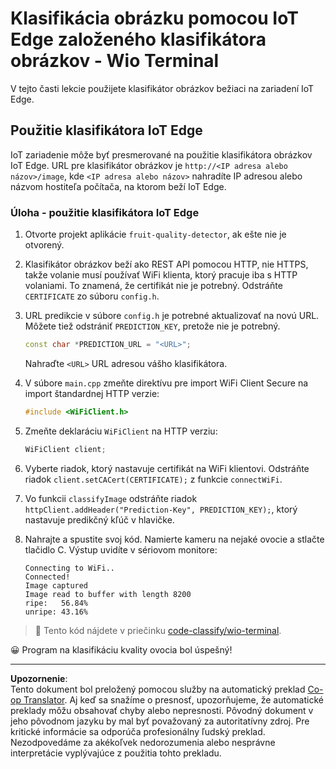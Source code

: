 <!--
CO_OP_TRANSLATOR_METADATA:
{
  "original_hash": "48ac21ec80329c930db7b84bd6b592ec",
  "translation_date": "2025-08-28T08:37:40+00:00",
  "source_file": "4-manufacturing/lessons/3-run-fruit-detector-edge/wio-terminal.md",
  "language_code": "sk"
}
-->
# Klasifikácia obrázku pomocou IoT Edge založeného klasifikátora obrázkov - Wio Terminal

V tejto časti lekcie použijete klasifikátor obrázkov bežiaci na zariadení IoT Edge.

## Použitie klasifikátora IoT Edge

IoT zariadenie môže byť presmerované na použitie klasifikátora obrázkov IoT Edge. URL pre klasifikátor obrázkov je `http://<IP adresa alebo názov>/image`, kde `<IP adresa alebo názov>` nahradíte IP adresou alebo názvom hostiteľa počítača, na ktorom beží IoT Edge.

### Úloha - použitie klasifikátora IoT Edge

1. Otvorte projekt aplikácie `fruit-quality-detector`, ak ešte nie je otvorený.

1. Klasifikátor obrázkov beží ako REST API pomocou HTTP, nie HTTPS, takže volanie musí používať WiFi klienta, ktorý pracuje iba s HTTP volaniami. To znamená, že certifikát nie je potrebný. Odstráňte `CERTIFICATE` zo súboru `config.h`.

1. URL predikcie v súbore `config.h` je potrebné aktualizovať na novú URL. Môžete tiež odstrániť `PREDICTION_KEY`, pretože nie je potrebný.

    ```cpp
    const char *PREDICTION_URL = "<URL>";
    ```

    Nahraďte `<URL>` URL adresou vášho klasifikátora.

1. V súbore `main.cpp` zmeňte direktívu pre import WiFi Client Secure na import štandardnej HTTP verzie:

    ```cpp
    #include <WiFiClient.h>
    ```

1. Zmeňte deklaráciu `WiFiClient` na HTTP verziu:

    ```cpp
    WiFiClient client;
    ```

1. Vyberte riadok, ktorý nastavuje certifikát na WiFi klientovi. Odstráňte riadok `client.setCACert(CERTIFICATE);` z funkcie `connectWiFi`.

1. Vo funkcii `classifyImage` odstráňte riadok `httpClient.addHeader("Prediction-Key", PREDICTION_KEY);`, ktorý nastavuje predikčný kľúč v hlavičke.

1. Nahrajte a spustite svoj kód. Namierte kameru na nejaké ovocie a stlačte tlačidlo C. Výstup uvidíte v sériovom monitore:

    ```output
    Connecting to WiFi..
    Connected!
    Image captured
    Image read to buffer with length 8200
    ripe:   56.84%
    unripe: 43.16%
    ```

> 💁 Tento kód nájdete v priečinku [code-classify/wio-terminal](../../../../../4-manufacturing/lessons/3-run-fruit-detector-edge/code-classify/wio-terminal).

😀 Program na klasifikáciu kvality ovocia bol úspešný!

---

**Upozornenie**:  
Tento dokument bol preložený pomocou služby na automatický preklad [Co-op Translator](https://github.com/Azure/co-op-translator). Aj keď sa snažíme o presnosť, upozorňujeme, že automatické preklady môžu obsahovať chyby alebo nepresnosti. Pôvodný dokument v jeho pôvodnom jazyku by mal byť považovaný za autoritatívny zdroj. Pre kritické informácie sa odporúča profesionálny ľudský preklad. Nezodpovedáme za akékoľvek nedorozumenia alebo nesprávne interpretácie vyplývajúce z použitia tohto prekladu.